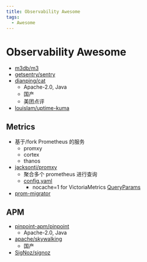 ```yaml
---
title: Observability Awesome
tags:
  - Awesome
---
```


# Observability Awesome

- [m3db/m3](https://github.com/m3db/m3)
- [getsentry/sentry](https://github.com/getsentry/sentry)
- [dianping/cat](https://github.com/dianping/cat)
  - Apache-2.0, Java
  - 国产
  - 美团点评
- [louislam/uptime-kuma](https://github.com/louislam/uptime-kuma)

## Metrics

- 基于/fork Prometheus 的服务
  - promxy
  - cortex
  - thanos
- [jacksontj/promxy](https://github.com/jacksontj/promxy)
  - 聚合多个 prometheus 进行查询
  - [config.yaml](https://github.com/jacksontj/promxy/blob/master/cmd/promxy/config.yaml)
    - nocache=1 for VictoriaMetrics [QueryParams](https://github.com/jacksontj/promxy/blob/d4609ebcfd2a50d58f2115c1f079bf4779fc5515/pkg/servergroup/config.go#L96-L99)
- [prom-migrator](https://github.com/timescale/promscale/tree/master/cmd/prom-migrator)

## APM

- [pinpoint-apm/pinpoint](https://github.com/pinpoint-apm/pinpoint)
  - Apache-2.0, Java
- [apache/skywalking](https://github.com/apache/skywalking)
  - 国产
- [SigNoz/signoz](https://github.com/SigNoz/signoz)
